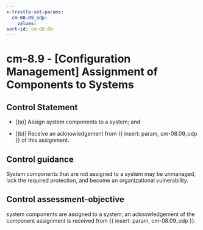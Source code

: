```yaml
---
x-trestle-set-params:
  cm-08.09_odp:
    values:
sort-id: cm-08.09
---
```


# cm-8.9 - \[Configuration Management\] Assignment of Components to Systems

## Control Statement

- \[(a)\] Assign system components to a system; and

- \[(b)\] Receive an acknowledgement from {{ insert: param, cm-08.09_odp }} of this assignment.

## Control guidance

System components that are not assigned to a system may be unmanaged, lack the required protection, and become an organizational vulnerability.

## Control assessment-objective

system components are assigned to a system;
an acknowledgement of the component assignment is received from {{ insert: param, cm-08.09_odp }}.
